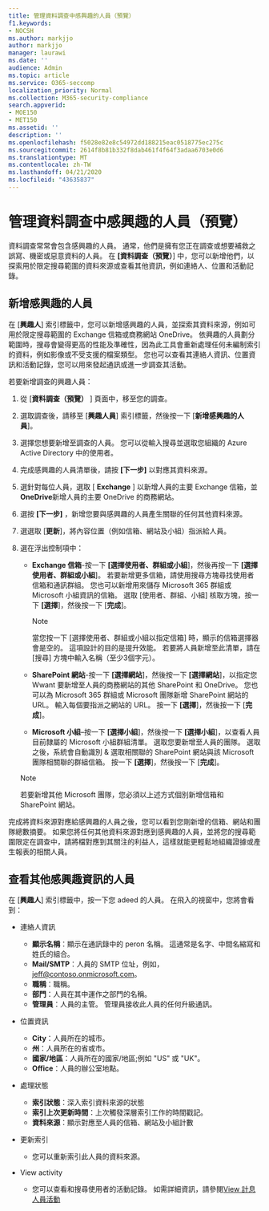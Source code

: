 ```yaml
---
title: 管理資料調查中感興趣的人員（預覽）
f1.keywords:
- NOCSH
ms.author: markjjo
author: markjjo
manager: laurawi
ms.date: ''
audience: Admin
ms.topic: article
ms.service: O365-seccomp
localization_priority: Normal
ms.collection: M365-security-compliance
search.appverid:
- MOE150
- MET150
ms.assetid: ''
description: ''
ms.openlocfilehash: f5028e82e8c54972dd188215eac0518775ec275c
ms.sourcegitcommit: 2614f8b81b332f8dab461f4f64f3adaa6703e0d6
ms.translationtype: MT
ms.contentlocale: zh-TW
ms.lasthandoff: 04/21/2020
ms.locfileid: "43635837"
---
```

# <a name="manage-people-of-interest-in-data-investigations-preview"></a>管理資料調查中感興趣的人員（預覽）

資料調查常常會包含感興趣的人員。 通常，他們是擁有您正在調查或想要補救之誤寫、機密或惡意資料的人員。 在 **[資料調查（預覽）**] 中，您可以新增他們，以探索用於限定搜尋範圍的資料來源或查看其他資訊，例如連絡人、位置和活動記錄。 


## <a name="add-people-of-interest"></a>新增感興趣的人員

在 [**興趣人**] 索引標籤中，您可以新增感興趣的人員，並探索其資料來源，例如可用於限定搜尋範圍的 Exchange 信箱或商務網站 OneDrive。 依興趣的人員劃分範圍時，搜尋會變得更高的性能及準確性，因為此工具會重新處理任何未編制索引的資料，例如影像或不受支援的檔案類型。 您也可以查看其連絡人資訊、位置資訊和活動記錄，您可以用來發起通訊或進一步調查其活動。 

若要新增調查的興趣人員：

1. 從 [**資料調查（預覽）** ] 頁面中，移至您的調查。
 
2. 選取調查後，請移至 [**興趣人員**] 索引標籤，然後按一下 [**新增感興趣的人員**]。 
 
3. 選擇您想要新增至調查的人員。 您可以從輸入搜尋並選取您組織的 Azure Active Directory 中的使用者。
 
4. 完成感興趣的人員清單後，請按 **[下一步]** 以對應其資料來源。 

5. 選針對每位人員，選取 [ **Exchange** ] 以新增人員的主要 Exchange 信箱，並**OneDrive**新增人員的主要 OneDrive 的商務網站。

6. 選按 **[下一步]** ，新增您要與感興趣的人員產生關聯的任何其他資料來源。

7. 選選取 [**更新**]，將內容位置（例如信箱、網站及小組）指派給人員。 

8. 選在浮出控制項中：
   
    -  **Exchange 信箱**-按一下 **[選擇使用者、群組或小組**]，然後再按一下 **[選擇使用者、群組或小組**]。 若要新增更多信箱，請使用搜尋方塊尋找使用者信箱和通訊群組。 您也可以新增用來儲存 Microsoft 365 群組或 Microsoft 小組資訊的信箱。 選取 [使用者、群組、小組] 核取方塊，按一下 **[選擇**]，然後按一下 [**完成**]。

        > [!NOTE]
        > 當您按一下 [選擇使用者、群組或小組以指定信箱] 時，顯示的信箱選擇器會是空的。 這項設計的目的是提升效能。 若要將人員新增至此清單，請在 [搜尋] 方塊中輸入名稱（至少3個字元）。
     
     - **SharePoint 網站**-按一下 **[選擇網站**]，然後按一下 **[選擇網站**]，以指定您 Wwant 要新增至人員的商務網站的其他 SharePoint 和 OneDrive。 您也可以為 Microsoft 365 群組或 Microsoft 團隊新增 SharePoint 網站的 URL。 輸入每個要指派之網站的 URL。 按一下 **[選擇**]，然後按一下 [**完成**]。
     - **Microsoft 小組**–按一下 **[選擇小組**]，然後按一下 **[選擇小組**]，以查看人員目前隸屬的 Microsoft 小組群組清單。 選取您要新增至人員的團隊。 選取之後，系統會自動識別 & 選取相關聯的 SharePoint 網站與該 Microsoft 團隊相關聯的群組信箱。 按一下 **[選擇**]，然後按一下 [**完成**]。
        
      > [!NOTE]
      > 若要新增其他 Microsoft 團隊，您必須以上述方式個別新增信箱和 SharePoint 網站。

完成將資料來源對應給感興趣的人員之後，您可以看到您剛新增的信箱、網站和團隊總數摘要。 如果您將任何其他資料來源對應到感興趣的人員，並將您的搜尋範圍限定在調查中，請將檔對應到其關注的利益人，這樣就能更輕鬆地組織證據或產生報表的相關人員。 

## <a name="view-additional-people-of-interest-information"></a>查看其他感興趣資訊的人員

在 [**興趣人**] 索引標籤中，按一下您 adeed 的人員。 在飛入的視窗中，您將會看到：

- 連絡人資訊

  - **顯示名稱**：顯示在通訊錄中的 peron 名稱。 這通常是名字、中間名縮寫和姓氏的組合。
  - **Mail/SMTP**：人員的 SMTP 位址，例如，jeff@contoso.onmicrosoft.com。  
  - **職稱**：職稱。
  - **部門**：人員在其中運作之部門的名稱。
  - **管理員**：人員的主管。 管理員接收此人員的任何升級通訊。
  
- 位置資訊

  - **City**：人員所在的城市。
  - **州**：人員所在的省或市。
  - **國家/地區**：人員所在的國家/地區;例如 "US" 或 "UK"。
  - **Office**：人員的辦公室地點。

- 處理狀態

  - **索引狀態**：深入索引資料來源的狀態
  - **索引上次更新時間**：上次觸發深層索引工作的時間戳記。
  - **資料來源**：顯示對應至人員的信箱、網站及小組計數

- 更新索引
    - 您可以重新索引此人員的資料來源。 

- View activity 

    - 您可以查看和搜尋使用者的活動記錄。 如需詳細資訊，請參閱[View 計息人員活動](view-people-of-interest-activity.md) 
